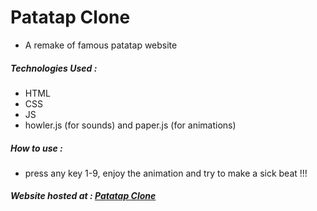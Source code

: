 # Patatap Clone
* A remake of famous patatap website

##### Technologies Used :
* HTML
* CSS
* JS
* howler.js (for sounds) and paper.js (for animations)

##### How to use :
* press any key 1-9, enjoy the animation and try to make a sick beat !!!

##### Website hosted at : [Patatap Clone](https://shib00.github.io/Patatap-Clone/)
